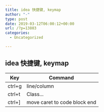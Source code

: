 ```yaml
---
title: idea 快捷键, keymap
author: "-"
type: post
date: 2019-03-12T06:00:12+00:00
url: /?p=13803
categories:
  - Uncategorized

---
```

## idea 快捷键, keymap
| Key    | Command      |
| ------ | ------------ |
| ctrl+g | line/column  |
| ctrl+t | Class... |
|ctrl+]  | move caret to code block end |
